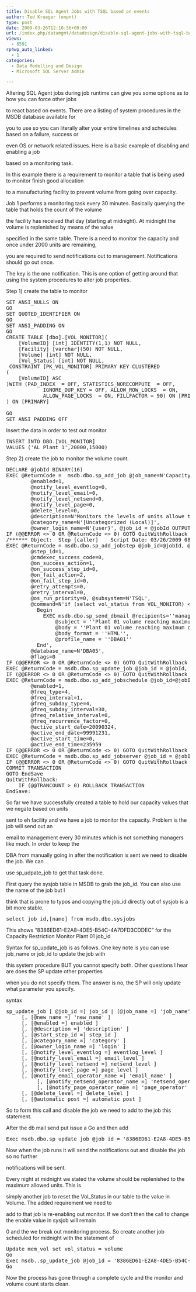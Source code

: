 ```yaml
---
title: Disable SQL Agent Jobs with TSQL based on events
author: Ted Krueger (onpnt)
type: post
date: 2009-03-26T12:10:56+00:00
url: /index.php/datamgmt/datadesign/disable-sql-agent-jobs-with-tsql-based-o/
views:
  - 8591
rp4wp_auto_linked:
  - 1
categories:
  - Data Modelling and Design
  - Microsoft SQL Server Admin

---
```

Altering SQL Agent jobs during job runtime can give you some options as to how you can force other jobs
  
to react based on events. There are a listing of system procedures in the MSDB database available for
  
you to use so you can literally alter your entire timelines and schedules based on a failure, success or
  
even OS or network related issues. Here is a basic example of disabling and enabling a job
  
based on a monitoring task. 

In this example there is a requirement to monitor a table that is being used to monitor finish good allocation
  
to a manufacturing facility to prevent volume from going over capacity. 

Job 1 performs a monitoring task every 30 minutes. Basically querying the table that holds the count of the volume
  
the facility has received that day (starting at midnight). At midnight the volume is replenished by means of the value
  
specified in the same table. There is a need to monitor the capacity and once under 2000 units are remaining,
  
you are required to send notifications out to management. Notifications should go out once.
  
The key is the one notification. This is one option of getting around that using the system procedures to alter job properties. 

Step 1) create the table to monitor

<pre>SET ANSI_NULLS ON
GO
SET QUOTED_IDENTIFIER ON
GO
SET ANSI_PADDING ON
GO
CREATE TABLE [dbo].[VOL_MONITOR](
	[VolumeID] [int] IDENTITY(1,1) NOT NULL,
	[Facility] [varchar](50) NOT NULL,
	[Volume] [int] NOT NULL,
	[Vol_Status] [int] NOT NULL,
 CONSTRAINT [PK_VOL_MONITOR] PRIMARY KEY CLUSTERED 
(
	[VolumeID] ASC
)WITH (PAD_INDEX  = OFF, STATISTICS_NORECOMPUTE  = OFF, 
			IGNORE_DUP_KEY = OFF, ALLOW_ROW_LOCKS  = ON, 
			ALLOW_PAGE_LOCKS  = ON, FILLFACTOR = 90) ON [PRIMARY]
) ON [PRIMARY]

GO
SET ANSI_PADDING OFF</pre>

Insert the data in order to test out monitor

<pre>INSERT INTO DBO.[VOL_MONITOR]
VALUES ('AL Plant 1',20000,15000)</pre>

Step 2) create the job to monitor the volume count.

<pre>DECLARE @jobId BINARY(16)
EXEC @ReturnCode =  msdb.dbo.sp_add_job @job_name=N'Capacity Restriction Monitor Plant 01', 
		@enabled=1, 
		@notify_level_eventlog=0, 
		@notify_level_email=0, 
		@notify_level_netsend=0, 
		@notify_level_page=0, 
		@delete_level=0, 
		@description=N'Monitors the levels of units allowe to be manufactured in plant 01.', 
		@category_name=N'[Uncategorized (Local)]', 
		@owner_login_name=N'{user}', @job_id = @jobId OUTPUT
IF (@@ERROR &lt;&gt; 0 OR @ReturnCode &lt;&gt; 0) GOTO QuitWithRollback
/****** Object:  Step [caller]    Script Date: 03/26/2009 08:31:35 ******/
EXEC @ReturnCode = msdb.dbo.sp_add_jobstep @job_id=@jobId, @step_name=N'caller', 
		@step_id=1, 
		@cmdexec_success_code=0, 
		@on_success_action=1, 
		@on_success_step_id=0, 
		@on_fail_action=2, 
		@on_fail_step_id=0, 
		@retry_attempts=0, 
		@retry_interval=0, 
		@os_run_priority=0, @subsystem=N'TSQL', 
		@command=N'if (select vol_status from VOL_MONITOR) &lt;= 2000
		  Begin
			EXEC msdb.dbo.sp_send_dbmail @recipients=''manager_group@companym.com'',
				@subject = ''Plant 01 volume reaching maximum capacity'',
				@body = ''Plant 01 volume reaching maximum capacity'',
				@body_format = ''HTML'',
				@profile_name = ''DBA01''
		  End', 
		@database_name=N'DBA05', 
		@flags=0
IF (@@ERROR &lt;&gt; 0 OR @ReturnCode &lt;&gt; 0) GOTO QuitWithRollback
EXEC @ReturnCode = msdb.dbo.sp_update_job @job_id = @jobId, @start_step_id = 1
IF (@@ERROR &lt;&gt; 0 OR @ReturnCode &lt;&gt; 0) GOTO QuitWithRollback
EXEC @ReturnCode = msdb.dbo.sp_add_jobschedule @job_id=@jobId, @name=N'30 minutes', 
		@enabled=1, 
		@freq_type=4, 
		@freq_interval=1, 
		@freq_subday_type=4, 
		@freq_subday_interval=30, 
		@freq_relative_interval=0, 
		@freq_recurrence_factor=0, 
		@active_start_date=20090324, 
		@active_end_date=99991231, 
		@active_start_time=0, 
		@active_end_time=235959
IF (@@ERROR &lt;&gt; 0 OR @ReturnCode &lt;&gt; 0) GOTO QuitWithRollback
EXEC @ReturnCode = msdb.dbo.sp_add_jobserver @job_id = @jobId, @server_name = N'(local)'
IF (@@ERROR &lt;&gt; 0 OR @ReturnCode &lt;&gt; 0) GOTO QuitWithRollback
COMMIT TRANSACTION
GOTO EndSave
QuitWithRollback:
    IF (@@TRANCOUNT &gt; 0) ROLLBACK TRANSACTION
EndSave:</pre>

So far we have successfully created a table to hold our capacity values that we negate based on units
  
sent to eh facility and we have a job to monitor the capacity. Problem is the job will send out an
  
email to management every 30 minutes which is not something managers like much. In order to keep the
  
DBA from manually going in after the notification is sent we need to disable the job. We can
  
use sp\_udpate\_job to get that task done.

First query the sysjob table in MSDB to grab the job_id. You can also use the name of the job but I
  
think that is prone to typos and copying the job_id directly out of sysjob is a bit more stable.

<pre>select job_id,[name] from msdb.dbo.sysjobs</pre>

This shows &#8220;8386ED61-E2A8-4DE5-B54C-4A7DFD3CDDEC&#8221; for the Capacity Restriction Monitor Plant 01 job_id

Syntax for sp\_update\_job is as follows. One key note is you can use job\_name or job\_id to update the job with
  
this system procedure BUT you cannot specify both. Other questions I hear are does the SP update other properties
  
when you do not specify them. The answer is no, the SP will only update what parameter you specify. 

syntax

<pre>sp_update_job [ @job_id =] job_id | [@job_name =] 'job_name'
     [, [@new_name =] 'new_name' ] 
     [, [@enabled =] enabled ]
     [, [@description =] 'description' ] 
     [, [@start_step_id =] step_id ]
     [, [@category_name =] 'category' ] 
     [, [@owner_login_name =] 'login' ]
     [, [@notify_level_eventlog =] eventlog_level ]
     [, [@notify_level_email =] email_level ]
     [, [@notify_level_netsend =] netsend_level ]
     [, [@notify_level_page =] page_level ]
     [, [@notify_email_operator_name =] 'email_name' ]
          [, [@notify_netsend_operator_name =] 'netsend_operator' ]
          [, [@notify_page_operator_name =] 'page_operator' ]
     [, [@delete_level =] delete_level ] 
     [, [@automatic_post =] automatic_post ]</pre>

So to form this call and disable the job we need to add to the job this statement.

After the db mail send put issue a Go and then add

<pre>Exec msdb.dbo.sp_update_job @job_id = '8386ED61-E2A8-4DE5-B54C-4A7DFD3CDDEC' , @enabled = 0</pre>

Now when the job runs it will send the notifications out and disable the job so no further
  
notifications will be sent. 

Every night at midnight we stated the volume should be replenished to the maximum allowed units. This is
  
simply another job to reset the Vol_Status in our table to the value in Volume. The added requirement we need to
  
add to that job is re-enabling out monitor. If we don&#8217;t then the call to change the enable value in sysjob will remain
  
0 and the we break out monitoring process. So create another job scheduled for midnight with the statement of

<pre>Update mem_vol set vol_status = volume
Go
Exec msdb..sp_update_job @job_id = '8386ED61-E2A8-4DE5-B54C-4A7DFD3CDDEC' , @enabled = 1
Go</pre>

Now the process has gone through a complete cycle and the monitor and volume count starts clean.
